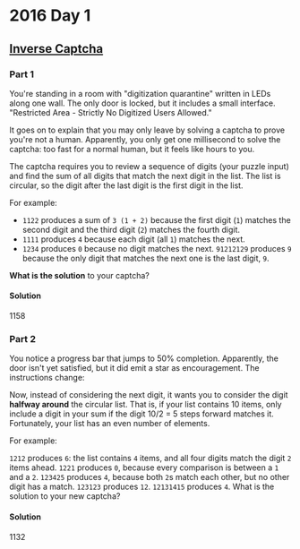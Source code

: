 # 2016 Day 1

## [Inverse Captcha](http://adventofcode.com/2017/day/1)

### Part 1
You're standing in a room with "digitization quarantine" written in LEDs along one wall. The only door is locked, but it includes a small interface. "Restricted Area - Strictly No Digitized Users Allowed."

It goes on to explain that you may only leave by solving a captcha to prove you're not a human. Apparently, you only get one millisecond to solve the captcha: too fast for a normal human, but it feels like hours to you.

The captcha requires you to review a sequence of digits (your puzzle input) and find the sum of all digits that match the next digit in the list. The list is circular, so the digit after the last digit is the first digit in the list.

For example:

- `1122` produces a sum of `3 (1 + 2)` because the first digit (`1`) matches the second digit and the third digit (`2`) matches the fourth digit.
- `1111` produces `4` because each digit (all `1`) matches the next.
- `1234` produces `0` because no digit matches the next.
`91212129` produces `9` because the only digit that matches the next one is the last digit, `9`.

**What is the solution** to your captcha?

#### Solution
1158

### Part 2

You notice a progress bar that jumps to 50% completion. Apparently, the door isn't yet satisfied, but it did emit a star as encouragement. The instructions change:

Now, instead of considering the next digit, it wants you to consider the digit **halfway around** the circular list. That is, if your list contains 10 items, only include a digit in your sum if the digit 10/2 = 5 steps forward matches it. Fortunately, your list has an even number of elements.

For example:

`1212` produces `6`: the list contains `4` items, and all four digits match the digit `2` items ahead.
`1221` produces `0`, because every comparison is between a `1` and a `2`.
`123425` produces `4`, because both `2`s match each other, but no other digit has a match.
`123123` produces `12`.
`12131415` produces `4`.
What is the solution to your new captcha?

#### Solution
1132
